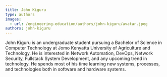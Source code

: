 ```yaml
---
title: John Kiguru
type: authors
images:
  - url: /engineering-education/authors/john-kiguru/avatar.jpeg
authors: john-kiguru
---
```

John Kiguru is an undergraduate student pursuing a Bachelor of Science in Computer Technology at Jomo Kenyatta University of Agriculture and Technology. He is interested in Network Automation, DevOps, Network Security, Fullstack System Development, and any upcoming trend in technology. He spends most of his time learning new systems, processes, and technologies both in software and hardware systems.
